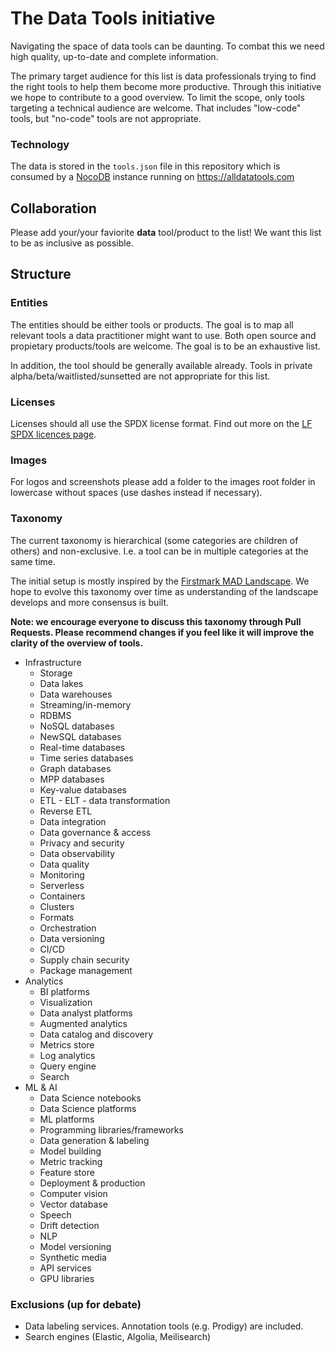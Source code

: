 # The Data Tools initiative
Navigating the space of data tools can be daunting. To combat this we need high quality, up-to-date and complete information.

The primary target audience for this list is data professionals trying to find the right tools to help them become more productive. Through this initiative we hope to contribute to a good overview. To limit the scope, only tools targeting a technical audience are welcome. That includes "low-code" tools, but "no-code" tools are not appropriate.

### Technology
The data is stored in the `tools.json` file in this repository which is consumed by a [NocoDB](https://github.com/nocodb/nocodb) instance running on https://alldatatools.com

## Collaboration
Please add your/your faviorite **data** tool/product to the list! We want this list to be as inclusive as possible.

## Structure

### Entities
The entities should be either tools or products. The goal is to map all relevant tools a data practitioner might want to use. Both open source and propietary products/tools are welcome. The goal is to be an exhaustive list.

In addition, the tool should be generally available already. Tools in private alpha/beta/waitlisted/sunsetted are not appropriate for this list.

### Licenses
Licenses should all use the SPDX license format. Find out more on the [LF SPDX licences page](https://spdx.org/licenses/).

### Images
For logos and screenshots please add a folder to the images root folder in lowercase without spaces (use dashes instead if necessary).

### Taxonomy
The current taxonomy is hierarchical (some categories are children of others) and non-exclusive. I.e. a tool can be in multiple categories at the same time.

The initial setup is mostly inspired by the [Firstmark MAD Landscape](https://mattturck.com/data2021/). We hope to evolve this taxonomy over time as understanding of the landscape develops and more consensus is built.

**Note: we encourage everyone to discuss this taxonomy through Pull Requests. Please recommend changes if you feel like it will improve the clarity of the overview of tools.**

- Infrastructure
  - Storage
  - Data lakes
  - Data warehouses
  - Streaming/in-memory
  - RDBMS
  - NoSQL databases
  - NewSQL databases
  - Real-time databases
  - Time series databases
  - Graph databases
  - MPP databases
  - Key-value databases
  - ETL - ELT - data transformation
  - Reverse ETL
  - Data integration
  - Data governance & access
  - Privacy and security
  - Data observability
  - Data quality
  - Monitoring
  - Serverless
  - Containers
  - Clusters
  - Formats
  - Orchestration
  - Data versioning
  - CI/CD
  - Supply chain security
  - Package management
- Analytics
  - BI platforms
  - Visualization
  - Data analyst platforms
  - Augmented analytics
  - Data catalog and discovery
  - Metrics store
  - Log analytics
  - Query engine
  - Search
- ML & AI
  - Data Science notebooks
  - Data Science platforms
  - ML platforms
  - Programming libraries/frameworks
  - Data generation & labeling
  - Model building
  - Metric tracking
  - Feature store
  - Deployment & production
  - Computer vision
  - Vector database
  - Speech
  - Drift detection
  - NLP
  - Model versioning
  - Synthetic media
  - API services
  - GPU libraries


### Exclusions (up for debate)
- Data labeling services. Annotation tools (e.g. Prodigy) are included.
- Search engines (Elastic, Algolia, Meilisearch)
